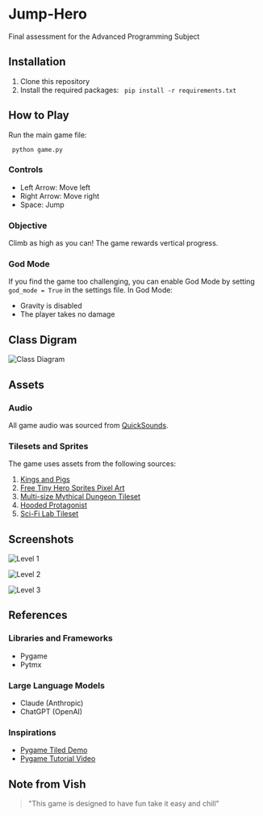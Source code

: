 # Jump-Hero
Final assessment for the Advanced Programming Subject 

## Installation

1. Clone this repository
2. Install the required packages:
``` pip install -r requirements.txt```

## How to Play

Run the main game file: 

``` python game.py```

### Controls

- Left Arrow: Move left
- Right Arrow: Move right
- Space: Jump

### Objective

Climb as high as you can! The game rewards vertical progress.

### God Mode

If you find the game too challenging, you can enable God Mode by setting `god_mode = True` in the settings file. In God Mode:
- Gravity is disabled
- The player takes no damage

## Class Digram 

![Class Diagram](graphics/images/class_diagram.png)

## Assets

### Audio
All game audio was sourced from [QuickSounds](https://quicksounds.com/).

### Tilesets and Sprites
The game uses assets from the following sources:
1. [Kings and Pigs](https://pixelfrog-assets.itch.io/kings-and-pigs)
2. [Free Tiny Hero Sprites Pixel Art](https://free-game-assets.itch.io/free-tiny-hero-sprites-pixel-art)
3. [Multi-size Mythical Dungeon Tileset](https://tilation.itch.io/multi-size-mythical-dungeon-tileset)
4. [Hooded Protagonist](https://penzilla.itch.io/hooded-protagonist)
5. [Sci-Fi Lab Tileset](https://foozlecc.itch.io/sci-fi-lab-tileset-decor-traps)


## Screenshots
![Level 1](graphics/images/lvl1.png)

![Level 2](graphics/images/lvl2.png)

![Level 3](graphics/images/lvl3.png)

## References

### Libraries and Frameworks
- Pygame
- Pytmx

### Large Language Models
- Claude (Anthropic)
- ChatGPT (OpenAI)

### Inspirations
- [Pygame Tiled Demo](https://github.com/katmfoo/pygame-tiled-demo)
- [Pygame Tutorial Video](https://youtu.be/AY9MnQ4x3zk?si=id02AdiEujKSoqsI)

## Note from Vish

> "This game is designed to have fun take it easy and chill"
